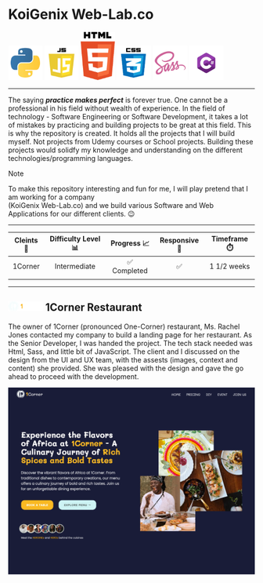 # KoiGenix Web-Lab.co 

<img src="project_images/python.webp" alt="Python orgramming language logo" width=70 height=70>  <img src="project_images/javascript.webp" alt="JavaScript logo" width=70 height=70> <img src="project_images/html.webp" alt="HTML logo" width=70 > <img src="project_images/css.webp" alt="CSS logo" width=70 height=70> <img src="project_images/sass.webp" alt="Sass-CSS logo" width=70 height=70> <img src="project_images/csharp.webp" alt="C-Sharp orgramming language logo" width=70 height="70">
___
The saying  ***practice makes perfect*** is forever true. One cannot be a professional in his field without wealth of experience. In the field of technology - Software Engineering or Software Development, it takes a lot of mistakes by practicing and building projects to be great at this field. This is why the repository is created. It holds all the projects that I will build myself. Not projects from Udemy courses or School projects. Building these projects would solidfy my knowledge and understanding on the different technologies/programming languages.

> [!NOTE]  
> To make this repository interesting and fun for me, I will play pretend that I am working for a company  
> (KoiGenix Web-Lab.co) and we build various Software and Web Applications for our different clients. 😉
___

|      Cleints 👫      | Difficulty Level 📊| Progress 📈|  Responsive 📱| Timeframe ⏱️ |
|:-----------------:|:----------------:|:---------:|:------------:| :------------: |
|   1Corner     |     Intermediate     |     ✅ Completed    |  ✅ | 1 1/2 weeks
|    |     |      |      |

___

##  <img src="project_images/1CLogo.png" alt="Python orgramming language logo" height=20>    1Corner Restaurant 

The owner of 1Corner (pronounced One-Corner) restaurant, Ms. Rachel Jones contacted my company to build a landing page for her restaurant. As the Senior Developer, I was handed the project. The tech stack needed was Html, Sass, and little bit of JavaScript. The client and I discussed on the design from the UI and UX team, with the assests (images, context and content) she provided. She was pleased with the design and gave the go ahead to proceed with the development.

![1Corner landing page image](project_images/1corner.webp)